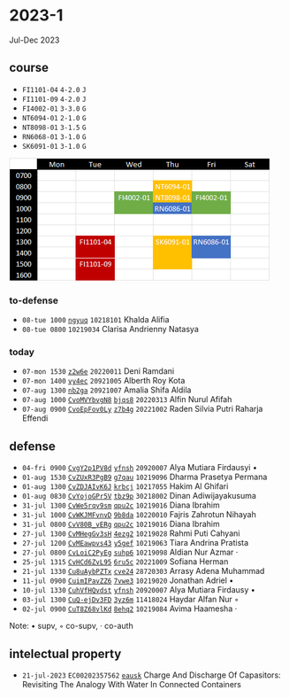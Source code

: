 # 2023-1
Jul-Dec 2023


## course
+ `FI1101-04` `4-2.0` `J`
+ `FI1101-09` `4-2.0` `J`
+ `FI4002-01` `3-3.0` `G`
+ `NT6094-01` `2-1.0` `G`
+ `NT8098-01` `3-1.5` `G`
+ `RN6068-01` `3-1.0` `G`
+ `SK6091-01` `3-1.0` `G`

![](courses.png)


### to-defense
+ `08-tue 1000` []() [`ngyuq`](https://osf.io/ngyuq/) `10218101` Khalda Alifia
+ `08-tue 0800` `10219034` Clarisa Andrienny Natasya


### today
+ `07-mon 1530` []() [`z2w6e`](https://osf.io/z2w6e/) `20220011` Deni Ramdani
+ `07-mon 1400` []() [`vy4ec`](https://osf.io/vy4ec/) `20921005` Alberth Roy Kota
+ `07-aug 1300` []() [`nb2ga`](https://osf.io/nb2ga/) `20921007` Amalia Shifa Aldila
+ `07-aug 1000` [`CvoMVYbvgN8`](https://www.instagram.com/p/CvoMVYbvgN8/) [`bjqs8`](https://osf.io/bjqs8/) `20220313` Alfin Nurul Afifah
+ `07-aug 0900` [`CvoEpFov0Ly`](https://www.instagram.com/p/CvoEpFov0Ly/) [`z7b4g`](https://osf.io/z7b4g/) `20221002` Raden Silvia Putri Raharja Effendi


## defense
+ `04-fri 0900` [`CvgY2p1PV8d`](https://www.instagram.com/p/CvgY2p1PV8d/) [`yfnsh`](https://osf.io/yfnsh/) `20920007` Alya Mutiara Firdausyi &bull;
+ `01-aug 1530` [`CvZUxR3PgB9`](https://www.instagram.com/p/CvZUxR3PgB9/) [`g7qau`](https://osf.io/g7qau/) `10219096` Dharma Prasetya Permana
+ `01-aug 1300` [`CvZDJAIvK6J`](https://www.instagram.com/p/CvZDJAIvK6J/) [`krbcj`](https://osf.io/krbcj/) `10217055` Hakim Al Ghifari
+ `01-aug 0830` [`CvYojoGPr5V`](https://www.instagram.com/p/CvYojoGPr5V/) [`tbz9p`](https://osf.io/tbz9p/) `30218002` Dinan Adiwijayakusuma
+ `31-jul 1300` [`CvWe5rqv9sm`](https://www.instagram.com/p/CvWe5rqv9sm/) [`qpu2c`](https://osf.io/qpu2c/) `10219016` Diana Ibrahim
+ `31-jul 1000` [`CvWKJMFvnvD`](https://www.instagram.com/p/CvWKJMFvnvD/) [`9b8da`](https://osf.io/9b8da/) `10220010` Fajris Zahrotun Nihayah
+ `31-jul 0800` [`CvV80B_vERg`](https://www.instagram.com/p/CvV80B_vERg/) [`qpu2c`](https://osf.io/qpu2c/) `10219016` Diana Ibrahim
+ `27-jul 1300` [`CvMHegGv3sH`](https://www.instagram.com/p/CvMHegGv3sH/) [`4ezg2`](https://osf.io/4ezg2/) `10219028` Rahmi Puti Cahyani
+ `27-jul 1200` [`CvMEawpvs43`](https://www.instagram.com/p/CvMEawpvs43/) [`y5gef`](https://osf.io/y5gef/) `10219063` Tiara Andrina Pratista
+ `27-jul 0800` [`CvLoiC2PyEg`](https://www.instagram.com/p/CvLoiC2PyEg/) [`suhp6`](https://osf.io/suhp6/) `10219098` Aldian Nur Azmar &middot;
+ `25-jul 1315` [`CvHCd6ZvL95`](https://www.instagram.com/p/CvHCd6ZvL95/) [`6ru5c`](https://osf.io/6ru5c/) `20221009` Sofiana Herman
+ `21-jul 1330` [`Cu8uAybPZTx`](https://www.instagram.com/p/Cu8uAybPZTx/) [`cve24`](https://osf.io/cve24/) `28720303` Arrasy Adena Muhammad
+ `11-jul 0900` [`CuimIPavZZ6`](https://www.instagram.com/p/CuimIPavZZ6/) [`7vwe3`](https://osf.io/7vwe3/) `10219020` Jonathan Adriel &bull;
+ `10-jul 1330` [`CuhVfHQvdst`](https://www.instagram.com/p/CuhVfHQvdst/) [`yfnsh`](https://osf.io/yfnsh/) `20920007` Alya Mutiara Firdausy &bull;
+ `03-jul 1300` [`CuQ-ejDv3FD`](https://www.instagram.com/p/CuQ-ejDv3FD/) [`3yz6m`](https://osf.io/3yz6m/) `11418024`
Haydar Alfan Nur &#x25E6;
+ `02-jul 0900` [`CuT8Z68vlKd`](https://www.instagram.com/p/CuT8Z68vlKd/) [`8ehq2`](https://osf.io/8ehq2/) `10219084` Avima Haamesha &middot;

Note: &bull; supv, &#x25E6; co-supv, &middot; co-auth


## intelectual property
+ `21-jul-2023` `EC00202357562` [`eausk`](https://osf.io/eausk) Charge And Discharge Of Capasitors: Revisiting The Analogy With Water In Connected Containers
